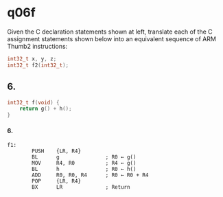 # q06f

Given the C declaration statements shown at left, translate each of the C assignment statements shown below into an equivalent sequence of ARM Thumb2 instructions:

```c
int32_t	x, y, z;
int32_t	f2(int32_t);
```

## 6.
```c
int32_t	f(void)	{
	return g() + h();
}
```

#### 6.
```gas
f1:
		PUSH    {LR, R4}
		BL      g               ; R0 ← g()
		MOV     R4, R0          ; R4 ← g()
		BL      h               ; R0 ← h()
		ADD     R0, R0, R4      ; R0 ← R0 + R4
		POP     {LR, R4}
		BX      LR              ; Return
```
